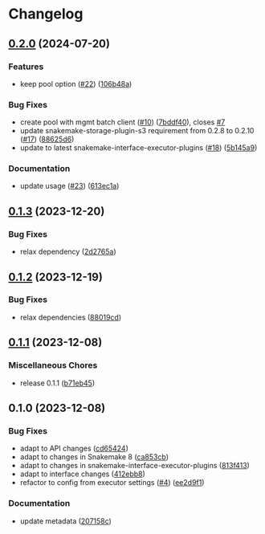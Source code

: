 # Changelog

## [0.2.0](https://github.com/snakemake/snakemake-executor-plugin-azure-batch/compare/v0.1.3...v0.2.0) (2024-07-20)


### Features

* keep pool option ([#22](https://github.com/snakemake/snakemake-executor-plugin-azure-batch/issues/22)) ([106b48a](https://github.com/snakemake/snakemake-executor-plugin-azure-batch/commit/106b48a806ea77315647babe8c16f755f17d1fe9))


### Bug Fixes

* create pool with mgmt batch client ([#10](https://github.com/snakemake/snakemake-executor-plugin-azure-batch/issues/10)) ([7bddf40](https://github.com/snakemake/snakemake-executor-plugin-azure-batch/commit/7bddf4005123a4b82b9ad17eb8e6d83208d0bc4c)), closes [#7](https://github.com/snakemake/snakemake-executor-plugin-azure-batch/issues/7)
* update snakemake-storage-plugin-s3 requirement from 0.2.8 to 0.2.10 ([#17](https://github.com/snakemake/snakemake-executor-plugin-azure-batch/issues/17)) ([88625d6](https://github.com/snakemake/snakemake-executor-plugin-azure-batch/commit/88625d60238dc7cb42cd7c7c35704158ad71a932))
* update to latest snakemake-interface-executor-plugins ([#18](https://github.com/snakemake/snakemake-executor-plugin-azure-batch/issues/18)) ([5b145a9](https://github.com/snakemake/snakemake-executor-plugin-azure-batch/commit/5b145a99404d8f230b275c98c05148b85b430797))


### Documentation

* update usage  ([#23](https://github.com/snakemake/snakemake-executor-plugin-azure-batch/issues/23)) ([613ec1a](https://github.com/snakemake/snakemake-executor-plugin-azure-batch/commit/613ec1ae1f67c18d2178e72582329a7722629ec7))

## [0.1.3](https://github.com/snakemake/snakemake-executor-plugin-azure-batch/compare/v0.1.2...v0.1.3) (2023-12-20)


### Bug Fixes

* relax dependency ([2d2765a](https://github.com/snakemake/snakemake-executor-plugin-azure-batch/commit/2d2765aee844d8dbf86f20869ca92cfaf5c82d16))

## [0.1.2](https://github.com/snakemake/snakemake-executor-plugin-azure-batch/compare/v0.1.1...v0.1.2) (2023-12-19)


### Bug Fixes

* relax dependencies ([88019cd](https://github.com/snakemake/snakemake-executor-plugin-azure-batch/commit/88019cdafa07ada3788c7fcea402b5d599f4518e))

## [0.1.1](https://github.com/snakemake/snakemake-executor-plugin-azure-batch/compare/v0.1.0...v0.1.1) (2023-12-08)


### Miscellaneous Chores

* release 0.1.1 ([b71eb45](https://github.com/snakemake/snakemake-executor-plugin-azure-batch/commit/b71eb456238f36661a2e959295647c20f54e584e))

## 0.1.0 (2023-12-08)


### Bug Fixes

* adapt to API changes ([cd65424](https://github.com/snakemake/snakemake-executor-plugin-azure-batch/commit/cd65424ec8707333eb8647f066ba79d6ccd5fd8a))
* adapt to changes in Snakemake 8 ([ca853cb](https://github.com/snakemake/snakemake-executor-plugin-azure-batch/commit/ca853cb80529befcdc4e32c6969f297ad2d92edf))
* adapt to changes in snakemake-interface-executor-plugins ([813f413](https://github.com/snakemake/snakemake-executor-plugin-azure-batch/commit/813f4132c07dcdb978430b2ea4d290e76e09f7bd))
* adapt to interface changes ([412ebb8](https://github.com/snakemake/snakemake-executor-plugin-azure-batch/commit/412ebb807ed0dde8c2891674d4aa000d3a99e171))
* refactor to config from executor settings ([#4](https://github.com/snakemake/snakemake-executor-plugin-azure-batch/issues/4)) ([ee2d9f1](https://github.com/snakemake/snakemake-executor-plugin-azure-batch/commit/ee2d9f15ab59056d9d79b4be319ec7210d4ee5fc))


### Documentation

* update metadata ([207158c](https://github.com/snakemake/snakemake-executor-plugin-azure-batch/commit/207158c815f3402172e287712c15b26229f92ac5))

